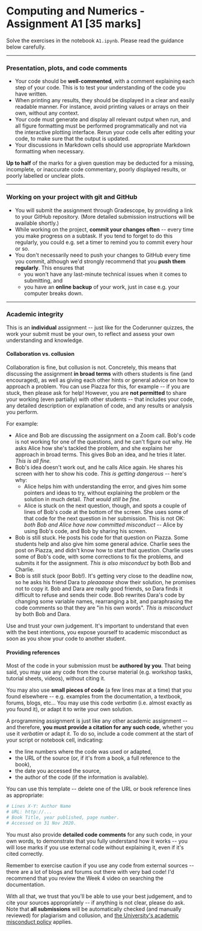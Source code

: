 # Computing and Numerics - Assignment A1 [35 marks]

Solve the exercises in the notebook `A1.ipynb`. Please read the guidance below carefully.

---

### Presentation, plots, and code comments

- Your code should be **well-commented**, with a comment explaining each step of your code. This is to test your understanding of the code you have written.
- When printing any results, they should be displayed in a clear and easily readable manner. For instance, avoid printing values or arrays on their own, without any context.
- Your code must generate and display all relevant output when run, and all figure formatting must be performed programmatically and not via the interactive plotting interface. Rerun your code cells after editing your code, to make sure that the output is updated.
- Your discussions in Markdown cells should use appropriate Markdown formatting when necessary.

**Up to half** of the marks for a given question may be deducted for a missing, incomplete, or inaccurate code commentary, poorly displayed results, or poorly labelled or unclear plots.

---

### Working on your project with git and GitHub

- You will submit the assignment through Gradescope, by providing a link to your GitHub repository. (More detailed submission instructions will be available shortly.)
- While working on the project, **commit your changes often** -- every time you make progress on a subtask. If you tend to forget to do this regularly, you could e.g. set a timer to remind you to commit every hour or so.
- You don't necessarily need to push your changes to GitHub every time you commit, although we'd strongly recommend that you **push them regularly**. This ensures that
    - you won't have any last-minute technical issues when it comes to submitting, and
    - you have an **online backup** of your work, just in case e.g. your computer breaks down.

---

### Academic integrity

This is an **individual** assignment -- just like for the Coderunner quizzes, the work your submit must be your own, to reflect and assess your own understanding and knowledge.

#### Collaboration vs. collusion

Collaboration is fine, but collusion is not. Concretely, this means that discussing the assignment **in broad terms** with others students is fine (and encouraged), as well as giving each other hints or general advice on how to approach a problem. You can use Piazza for this, for example -- if you are stuck, then please ask for help! However, you are **not permitted** to share your working (even partially) with other students -- that includes your code, any detailed description or explanation of code, and any results or analysis you perform.

For example:
- Alice and Bob are discussing the assignment on a Zoom call. Bob's code is not working for one of the questions, and he can't figure out why. He asks Alice how she's tackled the problem, and she explains her approach in broad terms. This gives Bob an idea, and he tries it later. *This is all fine.*
- Bob's idea doesn't work out, and he calls Alice again. He shares his screen with her to show his code. *This is getting dangerous* -- here's why:
    - Alice helps him with understanding the error, and gives him some pointers and ideas to try, without explaining the problem or the solution in much detail. *That would still be fine.*
    - Alice is stuck on the next question, though, and spots a couple of lines of Bob's code at the bottom of the screen. She uses some of that code for the next question in her submission. This is not OK: *both Bob and Alice have now committed misconduct* -- Alice by using Bob's code, and Bob by sharing his screen.
- Bob is still stuck. He posts his code for that question on Piazza. Some students help and also give him some  general advice. Charlie sees the post on Piazza, and didn't know how to start that question. Charlie uses some of Bob's code, with some corrections to fix the problems, and submits it for the assignment. *This is also misconduct* by both Bob and Charlie.
- Bob is still stuck (poor Bob!). It's getting very close to the deadline now, so he asks his friend Dara to *pleaaaase* show their solution, he promises not to copy it. Bob and Dara are really good friends, so Dara finds it difficult to refuse and sends their code. Bob rewrites Dara's code by changing some variable names, rearranging a bit, and paraphrasing the code comments so that they are "in his own words". *This is misconduct* by both Bob and Dara.

Use and trust your own judgement. It's important to understand that even with the best intentions, you expose yourself to academic misconduct as soon as you show your code to another student.

#### Providing references

Most of the code in your submission must be **authored by you**. That being said, you may use any code from the course material (e.g. workshop tasks, tutorial sheets, videos), without citing it.

You may also use **small pieces of code** (a few lines max at a time) that you found elsewhere -- e.g. examples from the documentation, a textbook, forums, blogs, etc... You may use this code *verbatim* (i.e. almost exactly as you found it), or adapt it to write your own solution.

A programming assignment is just like any other academic assignment -- and therefore, **you must provide a citation for any such code**, whether you use it *verbatim* or adapt it. To do so, include a code comment at the start of your script or notebook cell, indicating:
- the line numbers where the code was used or adapted,
- the URL of the source (or, if it's from a book, a full reference to the book),
- the date you accessed the source,
- the author of the code (if the information is available).

You can use this template -- delete one of the URL or book reference lines as appropriate:
```python
# Lines X-Y: Author Name
# URL: http://...
# Book Title, year published, page number.
# Accessed on 31 Nov 2020.
```

You must also provide **detailed code comments** for any such code, in your own words, to demonstrate that you fully understand how it works -- you will lose marks if you use external code without explaining it, even if it's cited correctly.

Remember to exercise caution if you use any code from external sources -- there are a lot of blogs and forums out there with very bad code! I'd recommend that you review the Week 4 video on searching the documentation.

With all that, we trust that you'll be able to use your best judgement, and to cite your sources appropriately -- if anything is not clear, please do ask. Note that **all submissions** will be automatically checked (and manually reviewed) for plagiarism and collusion, and [the University's academic misconduct policy](https://www.ed.ac.uk/academic-services/staff/discipline/academic-misconduct) applies.
